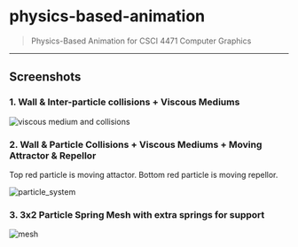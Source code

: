 # physics-based-animation

> Physics-Based Animation for CSCI 4471 Computer Graphics

---

## Screenshots

### 1. Wall & Inter-particle collisions + Viscous Mediums
![viscous medium and collisions](https://cloud.githubusercontent.com/assets/1885333/6838781/e393cf3a-d33d-11e4-8ecd-f817b84bb078.gif)

### 2. Wall & Particle Collisions + Viscous Mediums + Moving Attractor & Repellor

Top red particle is moving attactor.
Bottom red particle is moving repellor.

![particle_system](https://cloud.githubusercontent.com/assets/1885333/6839608/fa5bb758-d349-11e4-8696-7c0c32940fc0.gif)


### 3. 3x2 Particle Spring Mesh with extra springs for support

![mesh](https://cloud.githubusercontent.com/assets/1885333/7104695/e9d93d42-e0c8-11e4-8b05-36d18ea9b4ce.gif)
